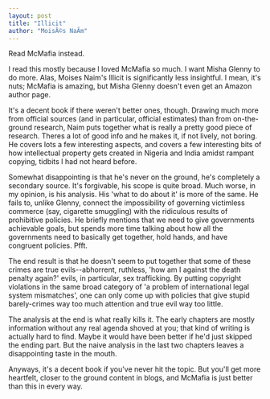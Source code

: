 ```yaml
---
layout: post
title: "Illicit"
author: "MoisÃ©s NaÃ­m"
---
```

Read McMafia instead.

I read this mostly because I loved McMafia so much.  I want Misha Glenny to do more.  Alas, Moises Naim's Illicit is significantly less insightful.  I mean, it's nuts; McMafia is amazing, but Misha Glenny doesn't even get an Amazon author page.

It's a decent book if there weren't better ones, though.  Drawing much more from official sources (and in particular, official estimates) than from on-the-ground research, Naim puts together what is really a pretty good piece of research.  Theres a lot of good info and he makes it, if not lively, not boring.  He covers lots a few interesting aspects, and covers a few interesting bits of how intellectual property gets created in Nigeria and India amidst rampant copying, tidbits I had not heard before.

Somewhat disappointing is that he's never on the ground, he's completely a secondary source.  It's forgivable, his scope is quite broad.  Much worse, in my opinion, is his analysis.  His 'what to do about it' is more of the same.  He fails to, unlike Glenny, connect the impossibility of governing victimless commerce (say, cigarette smuggling) with the ridiculous results of prohibitive policies.  He briefly mentions that we need to give governments achievable goals, but spends more time talking about how all the governments need to basically get together, hold hands, and have congruent policies.  Pfft.

The end result is that he doesn't seem to put together that some of these crimes are true evils--abhorrent, ruthless, 'how am I against the death penalty again?' evils, in particular, sex trafficking.  By putting copyright violations in the same broad category of 'a problem of international legal system mismatches', one can only come up with policies that give stupid barely-crimes way too much attention and true evil way too little.

The analysis at the end is what really kills it.  The early chapters are mostly information without any real agenda shoved at you; that kind of writing is actually hard to find.  Maybe it would have been better if he'd just skipped the ending part.  But the naive analysis in the last two chapters leaves a disappointing taste in the mouth.

Anyways, it's a decent book if you've never hit the topic.  But you'll get more heartfelt, closer to the ground content in blogs, and McMafia is just better than this in every way.

